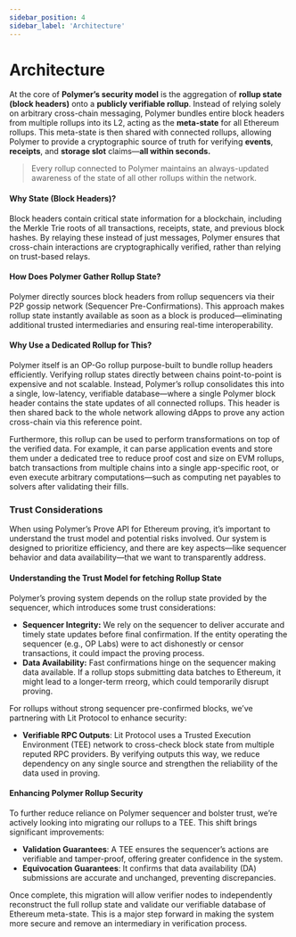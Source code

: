 ```yaml
---
sidebar_position: 4
sidebar_label: 'Architecture'
---
```


# Architecture

At the core of **Polymer’s security model** is the aggregation of **rollup state (block headers)** onto a **publicly verifiable rollup**. Instead of relying solely on arbitrary cross-chain messaging, Polymer bundles entire block headers from multiple rollups into its L2, acting as the **meta-state** for all Ethereum rollups. This meta-state is then shared with connected rollups, allowing Polymer to provide a cryptographic source of truth for verifying **events**, **receipts**, and **storage slot** claims—**all within seconds.**

> Every rollup connected to Polymer maintains an always-updated awareness of the state of all other rollups within the network.  

#### **Why State (Block Headers)?**

Block headers contain critical state information for a blockchain, including the Merkle Trie roots of all transactions, receipts, state, and previous block hashes. By relaying these instead of just messages, Polymer ensures that cross-chain interactions are cryptographically verified, rather than relying on trust-based relays.

#### **How Does Polymer Gather Rollup State?**

Polymer directly sources block headers from rollup sequencers via their P2P gossip network (Sequencer Pre-Confirmations). This approach makes rollup state instantly available as soon as a block is produced—eliminating additional trusted intermediaries and ensuring real-time interoperability.

#### **Why Use a Dedicated Rollup for This?**

Polymer itself is an OP-Go rollup purpose-built to bundle rollup headers efficiently. Verifying rollup states directly between chains point-to-point is expensive and not scalable. Instead, Polymer’s rollup consolidates this into a single, low-latency, verifiable database—where a single Polymer block header contains the state updates of all connected rollups. This header is then shared back to the whole network allowing dApps to prove any action cross-chain via this reference point.

Furthermore, this rollup can be used to perform transformations on top of the verified data. For example, it can parse application events and store them under a dedicated tree to reduce proof cost and size on EVM rollups, batch transactions from multiple chains into a single app-specific root, or even execute arbitrary computations—such as computing net payables to solvers after validating their fills. 

### Trust Considerations

When using Polymer’s Prove API for Ethereum proving, it’s important to understand the trust model and potential risks involved. Our system is designed to prioritize efficiency, and there are key aspects—like sequencer behavior and data availability—that we want to transparently address.

#### **Understanding the Trust Model for fetching Rollup State**

Polymer’s proving system depends on the rollup state provided by the sequencer, which introduces some trust considerations:

- **Sequencer Integrity:** We rely on the sequencer to deliver accurate and timely state updates before final confirmation. If the entity operating the sequencer (e.g., OP Labs) were to act dishonestly or censor transactions, it could impact the proving process.
- **Data Availability:** Fast confirmations hinge on the sequencer making data available. If a rollup stops submitting data batches to Ethereum, it might lead to a longer-term rreorg, which could temporarily disrupt proving.

For rollups without strong sequencer pre-confirmed blocks, we’ve partnering with Lit Protocol to enhance security:

- **Verifiable RPC Outputs**: Lit Protocol uses a Trusted Execution Environment (TEE) network to cross-check block state from multiple reputed RPC providers. By verifying outputs this way, we reduce dependency on any single source and strengthen the reliability of the data used in proving.

#### **Enhancing Polymer Rollup Security** 

To further reduce reliance on Polymer sequencer and bolster trust, we’re actively looking into migrating our rollups to a TEE. This shift brings significant improvements:

- **Validation Guarantees**: A TEE ensures the sequencer’s actions are verifiable and tamper-proof, offering greater confidence in the system.
- **Equivocation Guarantees**: It confirms that data availability (DA) submissions are accurate and unchanged, preventing discrepancies.

Once complete, this migration will allow verifier nodes to independently reconstruct the full rollup state and validate our verifiable database of Ethereum meta-state. This is a major step forward in making the system more secure and remove an intermediary in verification process.
